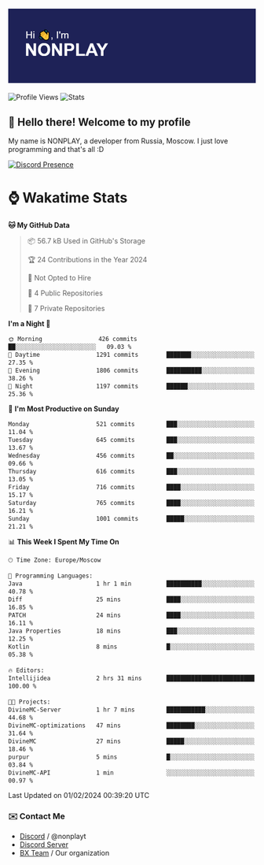 ![Discord Presence](./header.png)
<br></br>
![Profile Views](https://komarev.com/ghpvc/?username=NONPLAYT&color=blue&style=for-the-badge)
![Stats](https://img.shields.io/badge/0%25-OPTIMIZED-orange?style=for-the-badge)


## :wave: Hello there! Welcome to my profile

My name is NONPLAY, a developer from Russia, Moscow. I just love programming and that's all :D

[![Discord Presence](https://lanyard.cnrad.dev/api/597087584090587177?showDisplayName=true)](https://discord.com/users/597087584090587177) 

# ⌚ Wakatime Stats

<!--START_SECTION:waka-->
**🐱 My GitHub Data** 

> 📦 56.7 kB Used in GitHub's Storage 
 > 
> 🏆 24 Contributions in the Year 2024
 > 
> 🚫 Not Opted to Hire
 > 
> 📜 4 Public Repositories 
 > 
> 🔑 7 Private Repositories 
 > 
**I'm a Night 🦉** 

```text
🌞 Morning                426 commits         ██░░░░░░░░░░░░░░░░░░░░░░░   09.03 % 
🌆 Daytime                1291 commits        ███████░░░░░░░░░░░░░░░░░░   27.35 % 
🌃 Evening                1806 commits        ██████████░░░░░░░░░░░░░░░   38.26 % 
🌙 Night                  1197 commits        ██████░░░░░░░░░░░░░░░░░░░   25.36 % 
```
📅 **I'm Most Productive on Sunday** 

```text
Monday                   521 commits         ███░░░░░░░░░░░░░░░░░░░░░░   11.04 % 
Tuesday                  645 commits         ███░░░░░░░░░░░░░░░░░░░░░░   13.67 % 
Wednesday                456 commits         ██░░░░░░░░░░░░░░░░░░░░░░░   09.66 % 
Thursday                 616 commits         ███░░░░░░░░░░░░░░░░░░░░░░   13.05 % 
Friday                   716 commits         ████░░░░░░░░░░░░░░░░░░░░░   15.17 % 
Saturday                 765 commits         ████░░░░░░░░░░░░░░░░░░░░░   16.21 % 
Sunday                   1001 commits        █████░░░░░░░░░░░░░░░░░░░░   21.21 % 
```


📊 **This Week I Spent My Time On** 

```text
🕑︎ Time Zone: Europe/Moscow

💬 Programming Languages: 
Java                     1 hr 1 min          ██████████░░░░░░░░░░░░░░░   40.78 % 
Diff                     25 mins             ████░░░░░░░░░░░░░░░░░░░░░   16.85 % 
PATCH                    24 mins             ████░░░░░░░░░░░░░░░░░░░░░   16.11 % 
Java Properties          18 mins             ███░░░░░░░░░░░░░░░░░░░░░░   12.25 % 
Kotlin                   8 mins              █░░░░░░░░░░░░░░░░░░░░░░░░   05.38 % 

🔥 Editors: 
Intellijidea             2 hrs 31 mins       █████████████████████████   100.00 % 

🐱‍💻 Projects: 
DivineMC-Server          1 hr 7 mins         ███████████░░░░░░░░░░░░░░   44.68 % 
DivineMC-optimizations   47 mins             ████████░░░░░░░░░░░░░░░░░   31.64 % 
DivineMC                 27 mins             █████░░░░░░░░░░░░░░░░░░░░   18.46 % 
purpur                   5 mins              █░░░░░░░░░░░░░░░░░░░░░░░░   03.84 % 
DivineMC-API             1 min               ░░░░░░░░░░░░░░░░░░░░░░░░░   00.97 % 
```


 Last Updated on 01/02/2024 00:39:20 UTC
<!--END_SECTION:waka-->

### ✉️ Contact Me

- [Discord](https://discord.com/users/597087584090587177) / @nonplayt
- [Discord Server](https://discord.gg/p7cxhw7E2M)
- [BX Team](https://github.com/BX-Team) / Our organization
